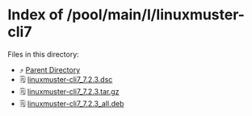 
# Index of /pool/main/l/linuxmuster-cli7
Files in this directory:
- ⤴ [Parent Directory](../)
- 🗒 [linuxmuster-cli7_7.2.3.dsc](linuxmuster-cli7_7.2.3.dsc)
- 🗒 [linuxmuster-cli7_7.2.3.tar.gz](linuxmuster-cli7_7.2.3.tar.gz)
- 🗒 [linuxmuster-cli7_7.2.3_all.deb](linuxmuster-cli7_7.2.3_all.deb)
